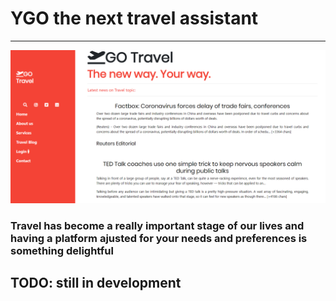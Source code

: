 # YGO the next travel assistant
---
![](landing.PNG)

### Travel has become a really important stage of our lives and having a platform ajusted for your needs and preferences is something delightful

## TODO: still in development

